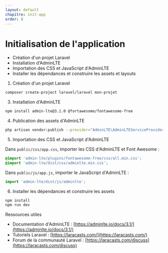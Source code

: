 ```yaml
---
layout: default
chapitre: init-app
order: 8
---
```

# Initialisation de l'application

-  Création d'un projet Laravel
-  Installation d'AdminLTE
-  Importation des CSS et JavaScript d'AdminLTE
-   Installer les dépendances et construire les assets et layouts 


<!-- note -->

1. Création d'un projet Laravel

```bash
composer create-project laravel/laravel mon-projet
```

3. Installation d'AdminLTE

```bash
npm install admin-lte@3.1.0 @fortawesome/fontawesome-free
```

4. Publication des assets d'AdminLTE

```bash
php artisan vendor:publish --provider="AdminLTE\AdminLTEServiceProvider"
```

5. Importation des CSS et JavaScript d'AdminLTE

Dans `public/css/app.css`, importer les CSS d'AdminLTE et Font Awesome :

```css
@import 'admin-lte/plugins/fontawesome-free/css/all.min.css';
@import 'admin-lte/dist/css/adminlte.min.css';
```

Dans `public/js/app.js`, importer le JavaScript d'AdminLTE :

```javascript
import 'admin-lte/dist/js/adminlte';
```

6. Installer les dépendances et construire les assets

```bash
npm install
npm run dev
```
Ressources utiles

* Documentation d'AdminLTE : [https://adminlte.io/docs/3.1/](https://adminlte.io/docs/3.1/)
* Tutoriels Laravel : [https://laracasts.com/](https://laracasts.com/)
* Forum de la communauté Laravel : [https://laracasts.com/discuss](https://laracasts.com/discuss)
  
<!-- new slide -->

